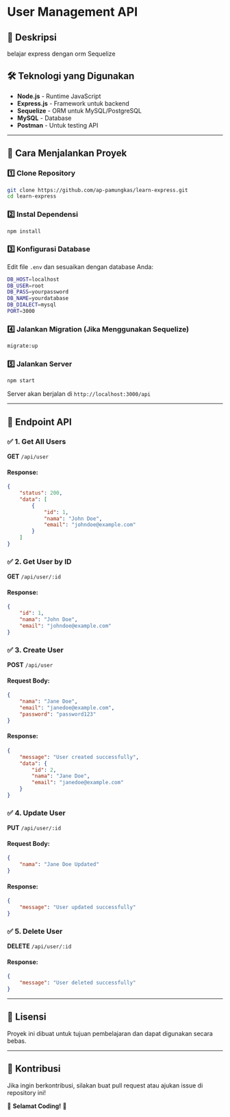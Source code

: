 # User Management API

## 📌 Deskripsi
belajar express dengan orm Sequelize

## 🛠 Teknologi yang Digunakan
- **Node.js** - Runtime JavaScript
- **Express.js** - Framework untuk backend
- **Sequelize** - ORM untuk MySQL/PostgreSQL
- **MySQL** - Database
- **Postman** - Untuk testing API

---

## 🚀 Cara Menjalankan Proyek
### 1️⃣ **Clone Repository**
```sh
git clone https://github.com/ap-pamungkas/learn-express.git
cd learn-express
```

### 2️⃣ **Instal Dependensi**
```sh
npm install
```

### 3️⃣ **Konfigurasi Database**
Edit file `.env` dan sesuaikan dengan database Anda:
```sh
DB_HOST=localhost
DB_USER=root
DB_PASS=yourpassword
DB_NAME=yourdatabase
DB_DIALECT=mysql
PORT=3000
```

### 4️⃣ **Jalankan Migration** (Jika Menggunakan Sequelize)
```sh
migrate:up
```

### 5️⃣ **Jalankan Server**
```sh
npm start
```

Server akan berjalan di `http://localhost:3000/api`

---

## 📡 Endpoint API

### ✅ **1. Get All Users**
**GET** `/api/user`
#### Response:
```json
{
    "status": 200,
    "data": [
        {
            "id": 1,
            "nama": "John Doe",
            "email": "johndoe@example.com"
        }
    ]
}
```

### ✅ **2. Get User by ID**
**GET** `/api/user/:id`
#### Response:
```json
{
    "id": 1,
    "nama": "John Doe",
    "email": "johndoe@example.com"
}
```

### ✅ **3. Create User**
**POST** `/api/user`
#### Request Body:
```json
{
    "nama": "Jane Doe",
    "email": "janedoe@example.com",
    "password": "password123"
}
```
#### Response:
```json
{
    "message": "User created successfully",
    "data": {
        "id": 2,
        "nama": "Jane Doe",
        "email": "janedoe@example.com"
    }
}
```

### ✅ **4. Update User**
**PUT** `/api/user/:id`
#### Request Body:
```json
{
    "nama": "Jane Doe Updated"
}
```
#### Response:
```json
{
    "message": "User updated successfully"
}
```

### ✅ **5. Delete User**
**DELETE** `/api/user/:id`
#### Response:
```json
{
    "message": "User deleted successfully"
}
```

---

## 📝 Lisensi
Proyek ini dibuat untuk tujuan pembelajaran dan dapat digunakan secara bebas.

---

## 🤝 Kontribusi
Jika ingin berkontribusi, silakan buat pull request atau ajukan issue di repository ini!

🚀 **Selamat Coding!** 🎉

